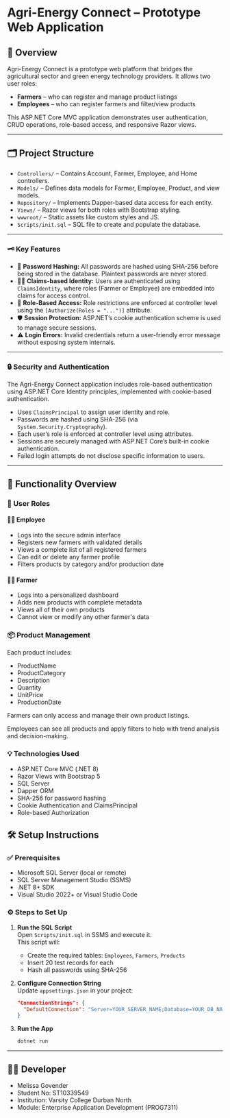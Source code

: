# Agri-Energy Connect – Prototype Web Application

## 🌱 Overview

Agri-Energy Connect is a prototype web platform that bridges the agricultural sector and green energy technology providers. It allows two user roles:

- **Farmers** – who can register and manage product listings  
- **Employees** – who can register farmers and filter/view products  

This ASP.NET Core MVC application demonstrates user authentication, CRUD operations, role-based access, and responsive Razor views.

---

## 🗂 Project Structure

- `Controllers/` – Contains Account, Farmer, Employee, and Home controllers.  
- `Models/` – Defines data models for Farmer, Employee, Product, and view models.  
- `Repository/` – Implements Dapper-based data access for each entity.  
- `Views/` – Razor views for both roles with Bootstrap styling.  
- `wwwroot/` – Static assets like custom styles and JS.  
- `Scripts/init.sql` – SQL file to create and populate the database.  

---

### 🗝️ Key Features

- 🔐 **Password Hashing:** All passwords are hashed using SHA-256 before being stored in the database. Plaintext passwords are never stored.  
- 🧑‍💼 **Claims-based Identity:** Users are authenticated using `ClaimsIdentity`, where roles (Farmer or Employee) are embedded into claims for access control.  
- 🧭 **Role-Based Access:** Role restrictions are enforced at controller level using the `[Authorize(Roles = "...")]` attribute.  
- 🛡 **Session Protection:** ASP.NET’s cookie authentication scheme is used to manage secure sessions.  
- ⚠️ **Login Errors:** Invalid credentials return a user-friendly error message without exposing system internals.  

---

### 🔒 Security and Authentication

The Agri-Energy Connect application includes role-based authentication using ASP.NET Core Identity principles, implemented with cookie-based authentication.

- Uses `ClaimsPrincipal` to assign user identity and role.  
- Passwords are hashed using SHA-256 (via `System.Security.Cryptography`).  
- Each user’s role is enforced at controller level using attributes.  
- Sessions are securely managed with ASP.NET Core’s built-in cookie authentication.  
- Failed login attempts do not disclose specific information to users.  

---

## 🧠 Functionality Overview
### 👥 User Roles
#### 🧑‍💼 Employee
- Logs into the secure admin interface
- Registers new farmers with validated details
- Views a complete list of all registered farmers
- Can edit or delete any farmer profile
- Filters products by category and/or production date

#### 👨‍🌾 Farmer
- Logs into a personalized dashboard
- Adds new products with complete metadata
- Views all of their own products
- Cannot view or modify any other farmer's data

### 📦 Product Management
Each product includes:

- ProductName
- ProductCategory
- Description
- Quantity
- UnitPrice
- ProductionDate

Farmers can only access and manage their own product listings.

Employees can see all products and apply filters to help with trend analysis and decision-making.

### 💡 Technologies Used
- ASP.NET Core MVC (.NET 8)
- Razor Views with Bootstrap 5
- SQL Server
- Dapper ORM
- SHA-256 for password hashing
- Cookie Authentication and ClaimsPrincipal
- Role-based Authorization

## 🛠 Setup Instructions

### ✅ Prerequisites

- Microsoft SQL Server (local or remote)  
- SQL Server Management Studio (SSMS)  
- .NET 8+ SDK  
- Visual Studio 2022+ or Visual Studio Code  

### ⚙️ Steps to Set Up

1. **Run the SQL Script**  
   Open `Scripts/init.sql` in SSMS and execute it.  
   This script will:
   - Create the required tables: `Employees`, `Farmers`, `Products`
   - Insert 20 test records for each
   - Hash all passwords using SHA-256

2. **Configure Connection String**  
   Update `appsettings.json` in your project:

   ```json
   "ConnectionStrings": {
     "DefaultConnection": "Server=YOUR_SERVER_NAME;Database=YOUR_DB_NAME;Trusted_Connection=True;"
   }

3. **Run the App**
   ```bash
   dotnet run
---
## 👩‍💻 Developer
- Melissa Govender
- Student No: ST10339549
- Institution: Varsity College Durban North
- Module: Enterprise Application Development (PROG7311)